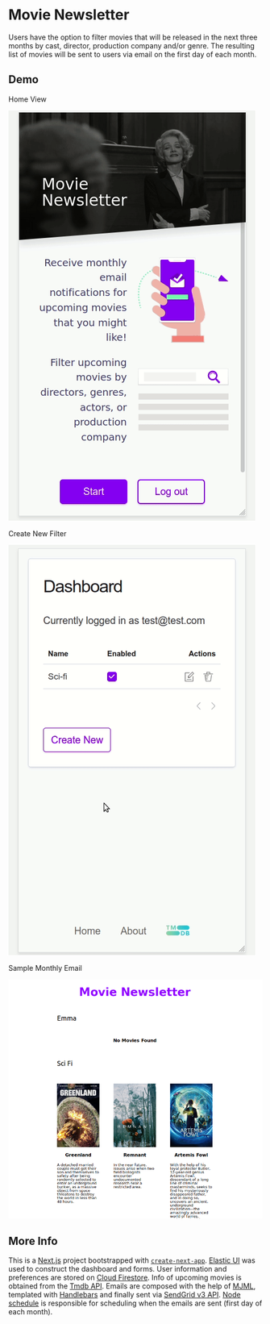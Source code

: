 # Movie Newsletter

Users have the option to filter movies that will be released in the next three months by cast, director, production company and/or genre. The resulting list of movies will be sent to users via email on the first day of each month.

## Demo

Home View

![Home View](demo/movie-home.gif)

Create New Filter

![Creating New Filter](demo/add-filter.gif)

Sample Monthly Email

![Sample Email](demo/sample-email.png)


## More Info

This is a [Next.js](https://nextjs.org/) project bootstrapped with [`create-next-app`](https://github.com/zeit/next.js/tree/canary/packages/create-next-app). [Elastic UI](https://elastic.github.io/eui/#/) was used to construct the dashboard and forms. User information and preferences are stored on [Cloud Firestore](https://firebase.google.com/docs/firestore).
Info of upcoming movies is obtained from the [Tmdb API](https://developers.themoviedb.org/3/getting-started/introduction). Emails are composed with the help of [MJML](https://mjml.io/), templated with [Handlebars](https://handlebarsjs.com/) and finally sent via [SendGrid v3 API](https://sendgrid.com/docs/API_Reference/api_v3.html).
[Node schedule](https://www.npmjs.com/package/node-schedule) is responsible for scheduling when the emails are sent (first day of each month).

